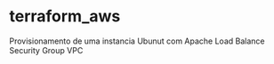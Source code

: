 # terraform_aws

Provisionamento de uma instancia Ubunut com Apache
Load Balance
Security Group
VPC
